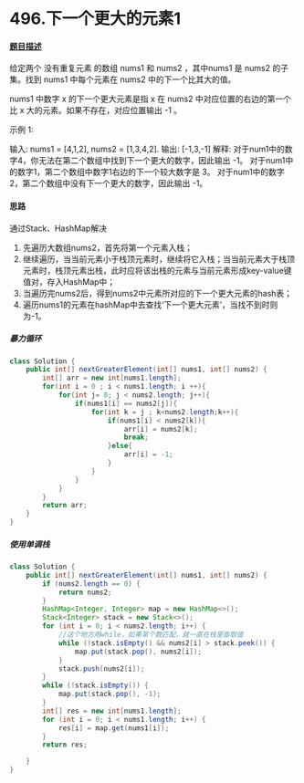 # 496.下一个更大的元素1


#### [题目描述](https://leetcode-cn.com/problems/next-greater-element-i/)

给定两个 没有重复元素 的数组 nums1 和 nums2 ，其中nums1 是 nums2 的子集。找到 nums1 中每个元素在 nums2 中的下一个比其大的值。

nums1 中数字 x 的下一个更大元素是指 x 在 nums2 中对应位置的右边的第一个比 x 大的元素。如果不存在，对应位置输出 -1 。

示例 1:

输入: nums1 = [4,1,2], nums2 = [1,3,4,2].
输出: [-1,3,-1]
解释:
    对于num1中的数字4，你无法在第二个数组中找到下一个更大的数字，因此输出 -1。
    对于num1中的数字1，第二个数组中数字1右边的下一个较大数字是 3。
    对于num1中的数字2，第二个数组中没有下一个更大的数字，因此输出 -1。

#### 思路
通过Stack、HashMap解决

1. 先遍历大数组nums2，首先将第一个元素入栈；
2. 继续遍历，当当前元素小于栈顶元素时，继续将它入栈；当当前元素大于栈顶元素时，栈顶元素出栈，此时应将该出栈的元素与当前元素形成key-value键值对，存入HashMap中；
3. 当遍历完nums2后，得到nums2中元素所对应的下一个更大元素的hash表；
4. 遍历nums1的元素在hashMap中去查找‘下一个更大元素’，当找不到时则为-1。



##### 暴力循环

```java
class Solution {
    public int[] nextGreaterElement(int[] nums1, int[] nums2) {
        int[] arr = new int[nums1.length];
        for(int i = 0 ; i < nums1.length; i ++){
            for(int j= 0; j < nums2.length; j++){
                if(nums1[i] == nums2[j]){
                    for(int k = j ; k<nums2.length;k++){
                        if(nums1[i] < nums2[k]){
                            arr[i] = nums2[k];
                            break;
                        }else{
                            arr[i] = -1;
                        }
                    }
                }
            }
        }
        return arr;
    }
}
```

##### 使用单调栈

```java
class Solution {
    public int[] nextGreaterElement(int[] nums1, int[] nums2) {
        if (nums2.length == 0) {
            return nums2;
        }
        HashMap<Integer, Integer> map = new HashMap<>();
        Stack<Integer> stack = new Stack<>();
        for (int i = 0; i < nums2.length; i++) {
         	//这个地方用while，如果某个数匹配，就一直在栈里面取值
            while (!stack.isEmpty() && nums2[i] > stack.peek()) {
                map.put(stack.pop(), nums2[i]);
            }
            stack.push(nums2[i]);
        }
        while (!stack.isEmpty()) {
            map.put(stack.pop(), -1);
        }
        int[] res = new int[nums1.length];
        for (int i = 0; i < nums1.length; i++) {
            res[i] = map.get(nums1[i]);
        }
        return res;

    }
}

```